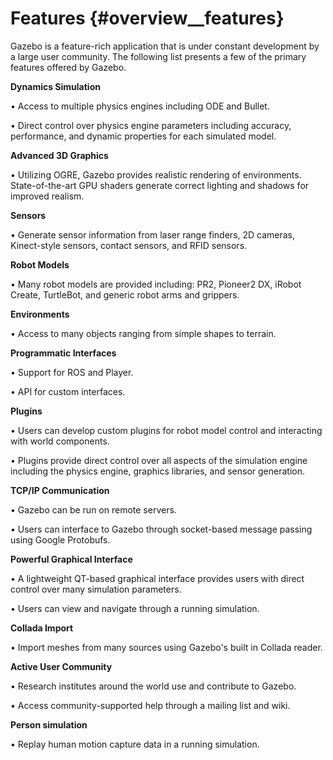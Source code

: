 Features {#overview__features}
========

Gazebo is a feature-rich application that is under constant development by
a large user community. The following list presents a few of the primary features offered by Gazebo.

**Dynamics Simulation**

 • Access to multiple physics engines including ODE and Bullet.

 • Direct control over physics engine parameters including accuracy, performance, and dynamic properties for each simulated model.

**Advanced 3D Graphics**
 
 • Utilizing OGRE, Gazebo provides realistic rendering of environments. State-of-the-art GPU shaders generate correct lighting and shadows for improved realism.

**Sensors**

 • Generate sensor information from laser range finders, 2D cameras, Kinect-style sensors, contact sensors, and RFID sensors.

**Robot Models**

 • Many robot models are provided including: PR2, Pioneer2 DX, iRobot Create, TurtleBot, and generic robot arms and grippers.

**Environments**
 
 • Access to many objects ranging from simple shapes to terrain.

**Programmatic Interfaces**

 • Support for ROS and Player.

 • API for custom interfaces.

**Plugins**

 • Users can develop custom plugins for robot model control and interacting with world components.

 • Plugins provide direct control over all aspects of the simulation engine including the physics engine, graphics libraries, and sensor generation.

**TCP/IP Communication**

 • Gazebo can be run on remote servers.

 • Users can interface to Gazebo through socket-based message passing using Google Protobufs.

**Powerful Graphical Interface**

 • A lightweight QT-based graphical interface provides users with direct control over many simulation parameters.

 • Users can view and navigate through a running simulation.

**Collada Import**

 • Import meshes from many sources using Gazebo's built in Collada reader.

**Active User Community**

 • Research institutes around the world use and contribute to Gazebo.

 • Access community-supported help through a mailing list and wiki.

**Person simulation**

 • Replay human motion capture data in a running simulation.
